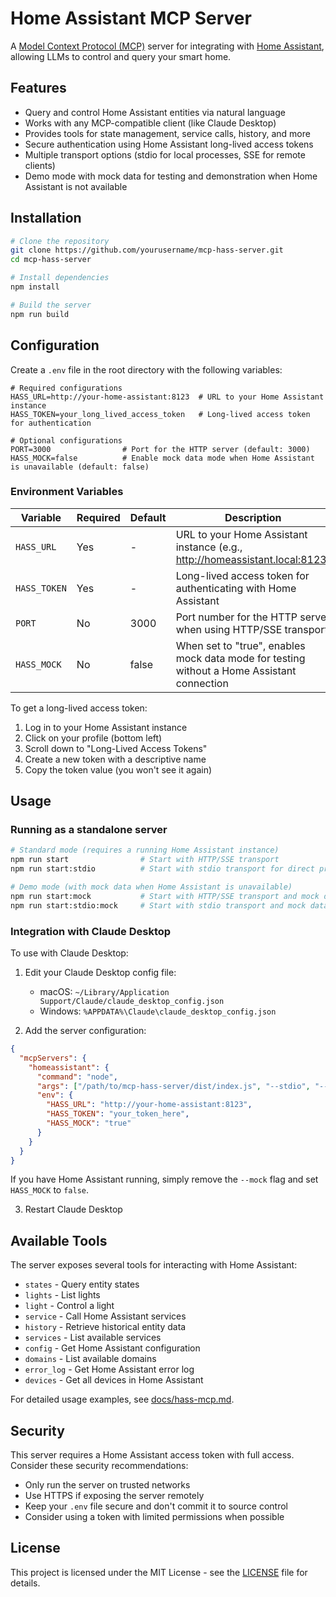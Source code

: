 # Home Assistant MCP Server

A [Model Context Protocol (MCP)](https://modelcontextprotocol.io/) server for integrating with [Home Assistant](https://www.home-assistant.io/), allowing LLMs to control and query your smart home.

## Features

- Query and control Home Assistant entities via natural language
- Works with any MCP-compatible client (like Claude Desktop)
- Provides tools for state management, service calls, history, and more
- Secure authentication using Home Assistant long-lived access tokens
- Multiple transport options (stdio for local processes, SSE for remote clients)
- Demo mode with mock data for testing and demonstration when Home Assistant is not available

## Installation

```bash
# Clone the repository
git clone https://github.com/yourusername/mcp-hass-server.git
cd mcp-hass-server

# Install dependencies
npm install

# Build the server
npm run build
```

## Configuration

Create a `.env` file in the root directory with the following variables:

```
# Required configurations
HASS_URL=http://your-home-assistant:8123  # URL to your Home Assistant instance
HASS_TOKEN=your_long_lived_access_token   # Long-lived access token for authentication

# Optional configurations
PORT=3000                # Port for the HTTP server (default: 3000)
HASS_MOCK=false          # Enable mock data mode when Home Assistant is unavailable (default: false)
```

### Environment Variables

| Variable    | Required | Default | Description                                                  |
|-------------|----------|---------|--------------------------------------------------------------|
| `HASS_URL`  | Yes      | -       | URL to your Home Assistant instance (e.g., http://homeassistant.local:8123) |
| `HASS_TOKEN`| Yes      | -       | Long-lived access token for authenticating with Home Assistant |
| `PORT`      | No       | 3000    | Port number for the HTTP server when using HTTP/SSE transport |
| `HASS_MOCK` | No       | false   | When set to "true", enables mock data mode for testing without a Home Assistant connection |

To get a long-lived access token:

1. Log in to your Home Assistant instance
2. Click on your profile (bottom left)
3. Scroll down to "Long-Lived Access Tokens"
4. Create a new token with a descriptive name
5. Copy the token value (you won't see it again)

## Usage

### Running as a standalone server

```bash
# Standard mode (requires a running Home Assistant instance)
npm run start                # Start with HTTP/SSE transport
npm run start:stdio          # Start with stdio transport for direct process communication

# Demo mode (with mock data when Home Assistant is unavailable)
npm run start:mock           # Start with HTTP/SSE transport and mock data
npm run start:stdio:mock     # Start with stdio transport and mock data
```

### Integration with Claude Desktop

To use with Claude Desktop:

1. Edit your Claude Desktop config file:

   - macOS: `~/Library/Application Support/Claude/claude_desktop_config.json`
   - Windows: `%APPDATA%\Claude\claude_desktop_config.json`

2. Add the server configuration:

```json
{
  "mcpServers": {
    "homeassistant": {
      "command": "node",
      "args": ["/path/to/mcp-hass-server/dist/index.js", "--stdio", "--mock"],
      "env": {
        "HASS_URL": "http://your-home-assistant:8123",
        "HASS_TOKEN": "your_token_here",
        "HASS_MOCK": "true"
      }
    }
  }
}
```

If you have Home Assistant running, simply remove the `--mock` flag and set `HASS_MOCK` to `false`.

3. Restart Claude Desktop

## Available Tools

The server exposes several tools for interacting with Home Assistant:

- `states` - Query entity states
- `lights` - List lights
- `light` - Control a light
- `service` - Call Home Assistant services
- `history` - Retrieve historical entity data
- `services` - List available services
- `config` - Get Home Assistant configuration
- `domains` - List available domains
- `error_log` - Get Home Assistant error log
- `devices` - Get all devices in Home Assistant

For detailed usage examples, see [docs/hass-mcp.md](docs/hass-mcp.md).

## Security

This server requires a Home Assistant access token with full access. Consider these security recommendations:

- Only run the server on trusted networks
- Use HTTPS if exposing the server remotely
- Keep your `.env` file secure and don't commit it to source control
- Consider using a token with limited permissions when possible

## License

This project is licensed under the MIT License - see the [LICENSE](LICENSE) file for details.
